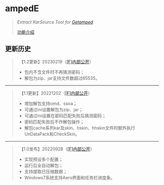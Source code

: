 # ampedE
>*Extract KarSource Tool for [Getamped](http://bfo.sdo.com/)*
>
>[功能介绍](README.md)
## 更新历史
>　【1.2更新】20230219（[[F]内部公开](http://t.fenchuan8.com/HmDWZZb)）
>* 包内不含文件时不再猜测密码；
>* 解包为zip、jar支持文件数超过65535。
>
---
>　【1.1更新】20221202（[[F]内部公开](http://t.fenchuan8.com/HmDWZZb)）
>* 增加解包支持omd、ssoa；
>* 可通过ini设置解包为zip、jar；
>* 可通过ini设置在密码匹配失败后猜测密码；
>* 密码匹配失败后不作解包操作；
>* 解包cache系列kar及skin、hskin、hhskin文件时额外执行UnDataPack和CheckSkin。
>
---
>　【1.0发布】20220928（[[F]内部公开](http://t.fenchuan8.com/HmDWZZb)）
>* 实现预设多个配置；
>* 运行后全自动解包；
>* 支持提取已压缩数据；
>* Windows7系统支持Aero界面和任务栏进度条。
